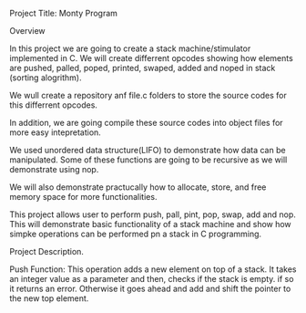 Project Title: Monty Program

Overview

In this project we are going to create a stack machine/stimulator implemented in C. We will create differrent opcodes showing how elements are pushed, palled, poped, printed, swaped, added and noped in stack (sorting alogrithm).

We wull create a repository anf file.c folders to store the source codes for this differrent opcodes.


In addition, we are going compile these source codes into object files for more easy intepretation.

We used unordered data structure(LIFO) to demonstrate how data can be manipulated. Some of these functions are going to be recursive as we will demonstrate using nop.

We will also demonstrate practucally how to allocate, store, and free memory space for more functionalities.

This project allows user to perform push, pall, pint, pop, swap, add and nop. This will demonstrate basic functionality of a stack machine and show how simpke operations can be performed pn a stack in C programming.


Project Description.

Push Function: This operation adds a new element on top of a stack. It takes an integer value as a parameter and then, checks if the stack is empty. if so it returns an error. Otherwise it goes ahead and add and shift the pointer to the new top element.
